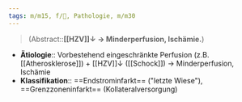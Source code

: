```yaml
---
tags: m/m15, f/🧠, Pathologie, m/m30
---
```

> (Abstract::**[[HZV]]↓ → Minderperfusion, Ischämie.**)
- **Ätiologie**:: Vorbestehend eingeschränkte Perfusion (z.B. [[Atherosklerose]]) + [[HZV]]↓ ([[Schock]]) → Minderperfusion, Ischämie
- **Klassifikation**:: ==Endstrominfarkt== ("letzte Wiese"), ==Grenzzoneninfarkt== (Kollateralversorgung)